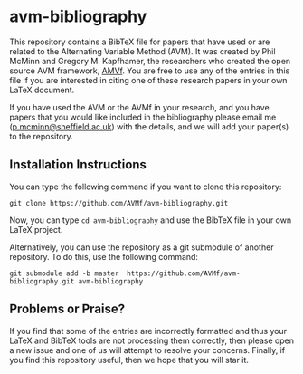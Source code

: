 # avm-bibliography

This repository contains a BibTeX file for papers that have used or are related to the Alternating Variable Method (AVM).
It was created by Phil McMinn and Gregory M. Kapfhamer, the researchers who created the open source AVM framework, 
[AMVf](http://avmframework.org). You are free to use any of the entries in this file if you are interested in
citing one of these research papers in your own LaTeX document.

If you have used the AVM or the AVMf in your research, and you have papers that you would like included in the bibliography please email me (p.mcminn@sheffield.ac.uk) with the details, and we will add your paper(s) to the repository.

## Installation Instructions

You can type the following command if you want to clone this repository:

```shell
git clone https://github.com/AVMf/avm-bibliography.git
```

Now, you can type `cd avm-bibliography` and use the BibTeX file in your own LaTeX project.  

Alternatively, you can use the repository as a git submodule of another repository. To do this, use the following command:

```shell
git submodule add -b master  https://github.com/AVMf/avm-bibliography.git avm-bibliography
```

## Problems or Praise?

If you find that some of the entries are incorrectly formatted and thus your LaTeX and BibTeX tools are not processing
them correctly, then please open a new issue and one of us will attempt to resolve your concerns.  Finally, if you find 
this repository useful, then we hope that you will star it.
